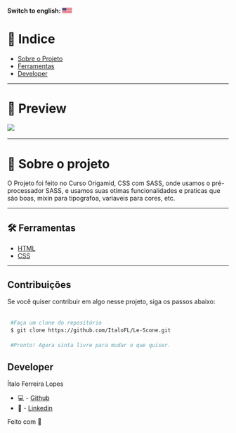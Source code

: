 #### Switch to english: <kbd>[<img title="English" alt="English" src="./img/eua.jpg" width="22">](translation/english/README.en.md)</kbd>


# 🔎 Indice 

- [Sobre o Projeto](#-sobre-o-projeto)
- [Ferramentas](#-ferramentas)
- [Developer](#-developer)

----


# 🎉 Preview

<img src='https://cdn.discordapp.com/attachments/743206177030275115/953809234867421274/unknown.png'>

----

# 📜 Sobre o projeto

O Projeto foi feito no Curso Origamid, CSS com SASS, onde usamos o pré-processador SASS, e usamos suas otimas funcionalidades e praticas que são boas, mixin para tipografoa, variaveis para cores, etc.

---

## 🛠 Ferramentas

- [HTML]()
- [CSS]()

---

## Contribuições 

Se você quiser contribuir em algo nesse projeto, siga os passos abaixo: 

```bash

 #Faça um clone do repositório
 $ git clone https://github.com/ItaloFL/Le-Scone.git

 #Pronto! Agora sinta livre para mudar o que quiser.

```

## Developer

Ítalo Ferreira Lopes

 - 💻 - [Github](https://github.com/ItaloFL)
 - 📒 - [Linkedin](https://www.linkedin.com/in/italo-ferreira-dev/)

Feito com 💜